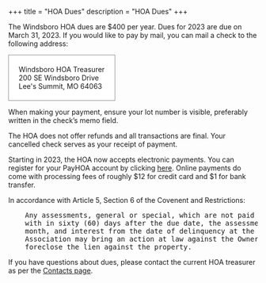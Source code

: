 +++
title = "HOA Dues"
description = "HOA Dues"
+++

<style>
    div.mail {
    background-color: white;
    border: 1px solid #909090;
    padding: 20px;
    overflow: hidden;
    display: inline-block;
    }
</style>

The Windsboro HOA dues are $400 per year. Dues for 2023 are due on March 31, 2023. If you would like to pay by mail, you can mail a check to the following address:

<div class="mail">
    Windsboro HOA Treasurer<br />
    200 SE Windsboro Drive<br />
    Lee's Summit, MO 64063<br />
</div>

When making your payment, ensure your lot number is visible, preferably written in the check’s memo field.

The HOA does not offer refunds and all transactions are final. Your cancelled check serves as your receipt of payment.

Starting in 2023, the HOA now accepts electronic payments. You can register for your PayHOA account by clicking <a href="https://app.payhoa.com/auth/join/20117-windsboro" target="_blank">here</a>. Online payments do come with processing fees of roughly $12 for credit card and $1 for bank transfer.

In accordance with Article 5, Section 6 of the Covenent and Restrictions: 
<pre>
    Any assessments, general or special, which are not paid when due shall be delinquent. If the assessment is not paid
    with in sixty (60) days after the due date, the assessment shall bear a late fee of Ten and no/100 Dollars ($10.00) per
    month, and interest from the date of delinquency at the rate of six percent (6%) per annum until paid in full, and the
    Association may bring an action at law against the Owner personally obligated to pay the same, and in addition
    foreclose the lien against the property.
</pre>

If you have questions about dues, please contact the current HOA treasurer as per the <a href="../contacts">Contacts page</a>.
